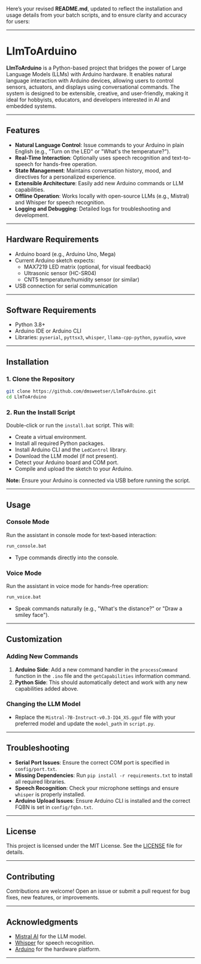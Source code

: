 Here’s your revised **README.md**, updated to reflect the installation and usage details from your batch scripts, and to ensure clarity and accuracy for users:

---

# LlmToArduino

**LlmToArduino** is a Python-based project that bridges the power of Large Language Models (LLMs) with Arduino hardware. It enables natural language interaction with Arduino devices, allowing users to control sensors, actuators, and displays using conversational commands. The system is designed to be extensible, creative, and user-friendly, making it ideal for hobbyists, educators, and developers interested in AI and embedded systems.

---

## Features

- **Natural Language Control**: Issue commands to your Arduino in plain English (e.g., "Turn on the LED" or "What's the temperature?").
- **Real-Time Interaction**: Optionally uses speech recognition and text-to-speech for hands-free operation.
- **State Management**: Maintains conversation history, mood, and directives for a personalized experience.
- **Extensible Architecture**: Easily add new Arduino commands or LLM capabilities.
- **Offline Operation**: Works locally with open-source LLMs (e.g., Mistral) and Whisper for speech recognition.
- **Logging and Debugging**: Detailed logs for troubleshooting and development.

---

## Hardware Requirements

- Arduino board (e.g., Arduino Uno, Mega)
- Current Arduino sketch expects:
  - MAX7219 LED matrix (optional, for visual feedback)
  - Ultrasonic sensor (HC-SR04)
  - CNT5 temperature/humidity sensor (or similar)
- USB connection for serial communication

---

## Software Requirements

- Python 3.8+
- Arduino IDE or Arduino CLI
- Libraries: `pyserial`, `pyttsx3`, `whisper`, `llama-cpp-python`, `pyaudio`, `wave`

---

## Installation

### 1. Clone the Repository

```bash
git clone https://github.com/dmsweetser/LlmToArduino.git
cd LlmToArduino
```

### 2. Run the Install Script

Double-click or run the `install.bat` script. This will:
- Create a virtual environment.
- Install all required Python packages.
- Install Arduino CLI and the `LedControl` library.
- Download the LLM model (if not present).
- Detect your Arduino board and COM port.
- Compile and upload the sketch to your Arduino.

**Note:** Ensure your Arduino is connected via USB before running the script.

---

## Usage

### Console Mode

Run the assistant in console mode for text-based interaction:

```bash
run_console.bat
```
- Type commands directly into the console.

### Voice Mode

Run the assistant in voice mode for hands-free operation:

```bash
run_voice.bat
```
- Speak commands naturally (e.g., "What's the distance?" or "Draw a smiley face").

---

## Customization

### Adding New Commands

1. **Arduino Side**: Add a new command handler in the `processCommand` function in the `.ino` file and the `getCapabilities` information command.
2. **Python Side**: This should automatically detect and work with any new capabilities added above.

### Changing the LLM Model

- Replace the `Mistral-7B-Instruct-v0.3-IQ4_XS.gguf` file with your preferred model and update the `model_path` in `script.py`.

---

## Troubleshooting

- **Serial Port Issues**: Ensure the correct COM port is specified in `config/port.txt`.
- **Missing Dependencies**: Run `pip install -r requirements.txt` to install all required libraries.
- **Speech Recognition**: Check your microphone settings and ensure `whisper` is properly installed.
- **Arduino Upload Issues**: Ensure Arduino CLI is installed and the correct FQBN is set in `config/fqbn.txt`.

---

## License

This project is licensed under the MIT License. See the [LICENSE](LICENSE) file for details.

---

## Contributing

Contributions are welcome! Open an issue or submit a pull request for bug fixes, new features, or improvements.

---

## Acknowledgments

- [Mistral AI](https://mistral.ai/) for the LLM model.
- [Whisper](https://github.com/openai/whisper) for speech recognition.
- [Arduino](https://www.arduino.cc/) for the hardware platform.

---